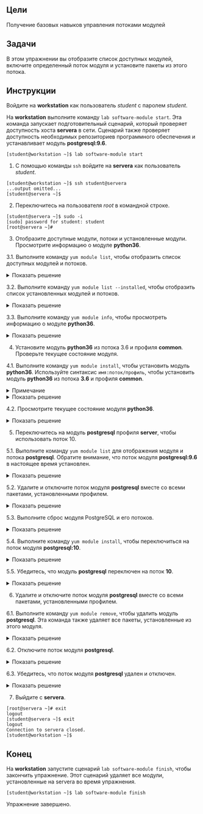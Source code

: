 ## Цели

Получение базовых навыков управления потоками модулей

## Задачи

В этом упражнении вы отобразите список доступных модулей, включите определенный поток модуля и установите пакеты из этого потока.

## Инструкции

Войдите на **workstation** как пользователь *student* с паролем *student*.

На **workstation** выполните команду `lab software-module start`. Эта команда запускает подготовительный сценарий, который проверяет доступность хоста **servera** в сети. Сценарий также проверяет доступность необходимых репозиториев программного обеспечения и устанавливает модуль **postgresql:9.6**.

```
[student@workstation ~]$ lab software-module start
```

1.	С помощью команды `ssh` войдите на **servera** как пользователь *student*.

  ```
  [student@workstation ~]$ ssh student@servera
  ...output omitted...
  [student@servera ~]$ 
  ```

2.	Переключитесь на пользователя *root* в командной строке.

  ```
  [student@servera ~]$ sudo -i
  [sudo] password for student: student
  [root@servera ~]# 
  ```

3.	Отобразите доступные модули, потоки и установленные модули. Просмотрите информацию о модуле **python36**.

  3.1.	Выполните команду `yum module list`, чтобы отобразить список доступных модулей и потоков.

  <details>
  <summary>Показать решение</summary>

  ```
  [root@servera ~]# yum module list
  Red Hat Enterprise Linux 8.2 AppStream (dvd)
  Name          Stream         Profiles             Summary
  ...output omitted...
  python27      2.7 [d]        common [d]           Python ... version 2.7
  python36      3.6 [d][e]     build, common [d]    Python ... version 3.6
  python38      3.8 [d]        build, common [d]    Python ... version 3.8
  ...output omitted...
  Hint: [d]efault, [e]nabled, [x]disabled, [i]nstalled
  ```
  </details>

  3.2.	Выполните команду `yum module list --installed`, чтобы отобразить список установленных модулей и потоков.

  <details>
  <summary>Показать решение</summary>

  ```
  [root@servera ~]# yum module list --installed
  Red Hat Enterprise Linux 8.2 AppStream (dvd)
  Name         Stream    Profiles                 Summary
  postgresql   9.6 [e]   client, server [d] [i]   PostgreSQL server and client ...

  Hint: [d]efault, [e]nabled, [x]disabled, [i]nstalled
  ```
  </details>

  3.3.	Выполните команду `yum module info`, чтобы просмотреть информацию о модуле **python36**.

  <details>
  <summary>Показать решение</summary>

  ```
  [root@servera ~]# yum module info python36
  Name             : python36
  Stream           : 3.6 [d][e][a]
  Version          : 8010020190724083915
  Context          : a920e634
  Architecture     : x86_64
  Profiles         : build, common [d]
  Default profiles : common
  Repo             : rhel-8.2-for-x86_64-appstream-rpms
  Summary          : Python programming language, version 3.6
  ...output omitted...
  Hint: [d]efault, [e]nabled, [x]disabled, [i]nstalled, [a]ctive]
  ```
  </details>

4.	Установите модуль **python36** из потока 3.6 и профиля **common**. Проверьте текущее состояние модуля.

  4.1.	Выполните команду `yum module install`, чтобы установить модуль **python36**. Используйте синтаксис `имя:поток/профиль`, чтобы установить модуль **python36** из потока **3.6** и профиля **common**.

  <details>
  <summary>Примечание</summary>

  Вы можете опустить /профиль, чтобы использовать профиль по умолчанию, и :поток, чтобы использовать поток по умолчанию.
  </details>

  <details>
  <summary>Показать решение</summary>

  ```
  [root@servera ~]# yum module install python36:3.6/common
  ...output omitted...
  Is this ok [y/N]: y
  ...output omitted...
  Complete!
  ```
  </details>

  4.2.	Просмотрите текущее состояние модуля **python36**.

  <details>
  <summary>Показать решение</summary>

  ```
  [root@servera ~]# yum module list python36
  Red Hat Enterprise Linux 8.2 AppStream (dvd)
  Name         Stream         Profiles                   Summary
  python36     3.6 [d][e]     build, common [d] [i]      Python ... version 3.6

  Hint: [d]efault, [e]nabled, [x]disabled, [i]nstalled
  ```
  </details>

5.	Переключитесь на модуль **postgresql** профиля **server**, чтобы использовать поток 10.

  5.1.	Выполните команду `yum module list` для отображения модуля и потока **postgresql**. Обратите внимание, что поток модуля **postgresql:9.6** в настоящее время установлен.

  <details>
  <summary>Показать решение</summary>

  ```
  [root@servera ~]# yum module list postgresql
  Red Hat Enterprise Linux 8.2 AppStream (dvd)
  Name         Stream    Profiles                Summary
  postgresql   9.6 [e]   client, server [d] [i]  PostgreSQL server and client ...
  postgresql   10 [d]    client, server [d]      PostgreSQL server and client ...
  postgresql   12        client, server [d]      PostgreSQL server and client ...

  Hint: [d]efault, [e]nabled, [x]disabled, [i]nstalled
  ```
  </details>

  5.2.	Удалите и отключите поток модуля **postgresql** вместе со всеми пакетами, установленными профилем.

  <details>
  <summary>Показать решение</summary>

  ```
  [root@servera ~]# yum module remove postgresql
  ...output omitted...
  Is this ok [y/N]: y
  ...output omitted...
  Removed:
    postgresql-server-9.6.10-1.module+el8+2470+d1bafa0e.x86_64   libpq-10.5-1.el8.x86_64  postgresql-9.6.10-1.module+el8+2470+d1bafa0e.x86_64
  Complete
  ```
  </details>

  5.3.	Выполните сброс модуля PostgreSQL и его потоков.

  <details>
  <summary>Показать решение</summary>

  ```
  [root@servera ~]# yum module reset postgresql
  =================================================================
  Package       Arch             Version     Repository      Size
  =================================================================
  Resetting modules:
  postgresql

  Transaction Summary
  =================================================================

  Is this ok [y/N]: y
  Complete!
  ```
  </details>

  5.4.	Выполните команду `yum module install`, чтобы переключиться на поток модуля **postgresql:10**.

  <details>
  <summary>Показать решение</summary>

  ```
  [root@servera ~]# yum module install postgresql:10
  ...output omitted...
  Is this ok [y/N]: y
  ...output omitted...
  Complete!
  ```
  </details>

  5.5.	Убедитесь, что модуль **postgresql** переключен на поток **10**.

  <details>
  <summary>Показать решение</summary>

  ```
  [root@servera ~]# yum module list postgresql
  Red Hat Enterprise Linux 8.2 AppStream (dvd)
  Name         Stream    Profiles                Summary
  postgresql   9.6       client, server [d]      PostgreSQL server and client ...
  postgresql   10 [d][e] client, server [d] [i]  PostgreSQL server and client ...
  postgresql   12        client, server [d]      PostgreSQL server and client ...

  Hint: [d]efault, [e]nabled, [x]disabled, [i]nstalled
  ```
  </details>

6.	Удалите и отключите поток модуля **postgresql** вместе со всеми пакетами, установленными профилем.

  6.1.	Выполните команду `yum module remove`, чтобы удалить модуль **postgresql**. Эта команда также удаляет все пакеты, установленные из этого модуля.

  <details>
  <summary>Показать решение</summary>

  ```
  [root@servera ~]# yum module remove postgresql
  ...output omitted...
  Is this ok [y/N]: y
  ...output omitted...
  Complete!
  ```
  </details>

  6.2.	Отключите поток модуля **postgresql**.

  <details>
  <summary>Показать решение</summary>

  ```
  [root@servera ~]# yum module disable postgresql
  ...output omitted...
  Is this ok [y/N]: y
  ...output omitted...
  Complete!
  ```
  </details>

  6.3.	Убедитесь, что поток модуля **postgresql** удален и отключен.

  <details>
  <summary>Показать решение</summary>

  ```
  [root@servera ~]# yum module list postgresql
  Red Hat Enterprise Linux 8.2 AppStream (dvd)
  Name          Stream     Profiles               Summary
  postgresql    9.6 [x]    client, server [d]     PostgreSQL server and client ...
  postgresql    10 [d][x]  client, server [d]     PostgreSQL server and client ...
  postgresql    12 [x]     client, server [d]     PostgreSQL server and client ...

  Hint: [d]efault, [e]nabled, [x]disabled, [i]nstalled
  ```
  </details>

7.	Выйдите с **servera**.

  ```
  [root@servera ~]# exit
  logout
  [student@servera ~]$ exit
  logout
  Connection to servera closed.
  [student@workstation ~]$ 
  ```

## Конец

На **workstation** запустите сценарий `lab software-module finish`, чтобы закончить упражнение. Этот сценарий удаляет все модули, установленные на servera во время упражнения.

```
[student@workstation ~]$ lab software-module finish
```

Упражнение завершено.